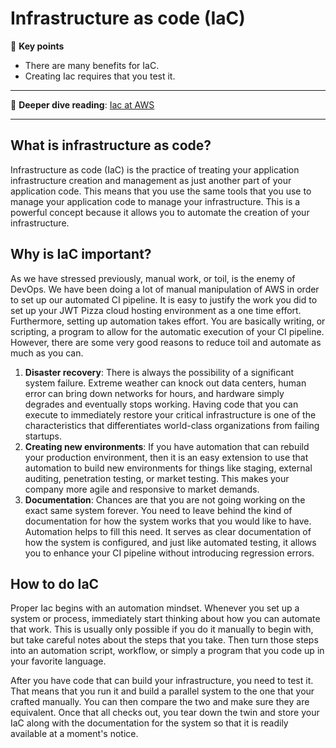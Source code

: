 # Infrastructure as code (IaC)

🔑 **Key points**

- There are many benefits for IaC.
- Creating Iac requires that you test it.

---

📖 **Deeper dive reading**: [Iac at AWS](https://docs.aws.amazon.com/whitepapers/latest/introduction-devops-aws/infrastructure-as-code.html)

---

## What is infrastructure as code?

Infrastructure as code (IaC) is the practice of treating your application infrastructure creation and management as just another part of your application code. This means that you use the same tools that you use to manage your application code to manage your infrastructure. This is a powerful concept because it allows you to automate the creation of your infrastructure.

## Why is IaC important?

As we have stressed previously, manual work, or toil, is the enemy of DevOps. We have been doing a lot of manual manipulation of AWS in order to set up our automated CI pipeline. It is easy to justify the work you did to set up your JWT Pizza cloud hosting environment as a one time effort. Furthermore, setting up automation takes effort. You are basically writing, or scripting, a program to allow for the automatic execution of your CI pipeline. However, there are some very good reasons to reduce toil and automate as much as you can.

1. **Disaster recovery**: There is always the possibility of a significant system failure. Extreme weather can knock out data centers, human error can bring down networks for hours, and hardware simply degrades and eventually stops working. Having code that you can execute to immediately restore your critical infrastructure is one of the characteristics that differentiates world-class organizations from failing startups.
1. **Creating new environments**: If you have automation that can rebuild your production environment, then it is an easy extension to use that automation to build new environments for things like staging, external auditing, penetration testing, or market testing. This makes your company more agile and responsive to market demands.
1. **Documentation**: Chances are that you are not going working on the exact same system forever. You need to leave behind the kind of documentation for how the system works that you would like to have. Automation helps to fill this need. It serves as clear documentation of how the system is configured, and just like automated testing, it allows you to enhance your CI pipeline without introducing regression errors.

## How to do IaC

Proper Iac begins with an automation mindset. Whenever you set up a system or process, immediately start thinking about how you can automate that work. This is usually only possible if you do it manually to begin with, but take careful notes about the steps that you take. Then turn those steps into an automation script, workflow, or simply a program that you code up in your favorite language.

After you have code that can build your infrastructure, you need to test it. That means that you run it and build a parallel system to the one that your crafted manually. You can then compare the two and make sure they are equivalent. Once that all checks out, you tear down the twin and store your IaC along with the documentation for the system so that it is readily available at a moment's notice.
